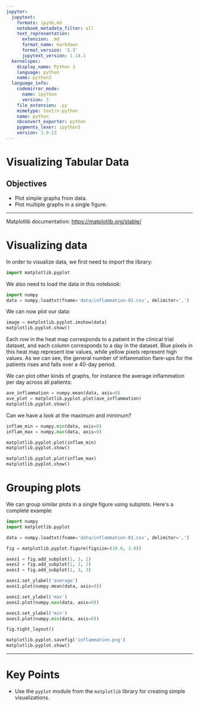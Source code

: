 ```yaml
---
jupyter:
  jupytext:
    formats: ipynb,md
    notebook_metadata_filter: all
    text_representation:
      extension: .md
      format_name: markdown
      format_version: '1.3'
      jupytext_version: 1.14.1
  kernelspec:
    display_name: Python 3
    language: python
    name: python3
  language_info:
    codemirror_mode:
      name: ipython
      version: 3
    file_extension: .py
    mimetype: text/x-python
    name: python
    nbconvert_exporter: python
    pygments_lexer: ipython3
    version: 3.9.13
---
```


# Visualizing Tabular Data
## Objectives
* Plot simple graphs from data.
* Plot multiple graphs in a single figure.

***

Matplotlib documentation: https://matplotlib.org/stable/

# Visualizing data

In order to visualize data, we first need to import the library:
```python tags=["empty"]
import matplotlib.pyplot
```

We also need to load the data in this notebook:
```python
import numpy
data = numpy.loadtxt(fname='data/inflammation-01.csv', delimiter=',')
```

We can now plot our data:
```python
image = matplotlib.pyplot.imshow(data)
matplotlib.pyplot.show()
```
Each row in the heat map corresponds to a patient in the clinical trial dataset, and each column corresponds to a day in the dataset. Blue pixels in this heat map represent low values, while yellow pixels represent high values. As we can see, the general number of inflammation flare-ups for the patients rises and falls over a 40-day period.

We can plot other kinds of graphs, for instance the average inflammation per day across all patients:
```python
ave_inflammation = numpy.mean(data, axis=0)
ave_plot = matplotlib.pyplot.plot(ave_inflammation)
matplotlib.pyplot.show()
```

Can we have a look at the maximum and minimum?
```python
inflam_min = numpy.min(data, axis=0)
inflam_max = numpy.max(data, axis=0)

matplotlib.pyplot.plot(inflam_min)
matplotlib.pyplot.show()

matplotlib.pyplot.plot(inflam_max)
matplotlib.pyplot.show()
```

# Grouping plots
We can group similar plots in a single figure using subplots. Here's a complete example:
```python
import numpy
import matplotlib.pyplot

data = numpy.loadtxt(fname='data/inflammation-01.csv', delimiter=',')

fig = matplotlib.pyplot.figure(figsize=(10.0, 3.0))

axes1 = fig.add_subplot(1, 3, 1)
axes2 = fig.add_subplot(1, 3, 2)
axes3 = fig.add_subplot(1, 3, 3)

axes1.set_ylabel('average')
axes1.plot(numpy.mean(data, axis=0))

axes2.set_ylabel('max')
axes2.plot(numpy.max(data, axis=0))

axes3.set_ylabel('min')
axes3.plot(numpy.min(data, axis=0))

fig.tight_layout()

matplotlib.pyplot.savefig('inflammation.png')
matplotlib.pyplot.show()
```

***
# Key Points
* Use the `pyplot` module from the `matplotlib` library for creating simple visualizations.
